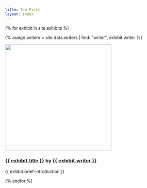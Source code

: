```yaml
---
title: Top Picks
layout: index
---
```


{% for exhibit in site.exhibits %}

{% assign writers = site.data.writers | find: "writer", exhibit.writer %}

<a href="{{ exhibit.url | relative_url }}" target="_blank" title="跳转到individual page"><img src="{{ exhibit.image-url }}" width = 350></a>
<h3><a href="{{ exhibit.url | relative_url }}">{{ exhibit.title }}</a> by <a href="{{ writers.writer-url }}">{{ exhibit.writer }}</a></h3>
<p>{{ exhibit.brief-introduction }}</p>

{% endfor %}
